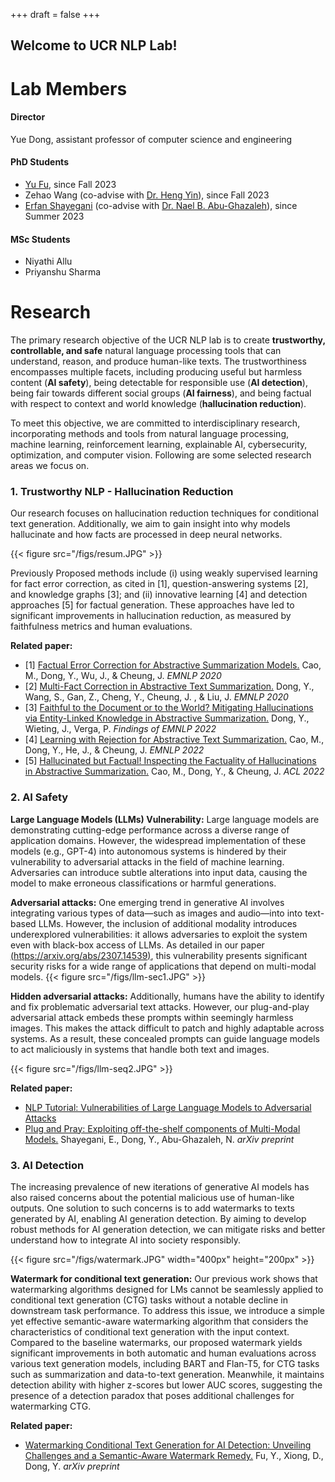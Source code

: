 +++
draft = false
+++

## Welcome to UCR NLP Lab! 


# Lab Members 

#### Director 
Yue Dong, assistant professor of computer science and engineering 

#### PhD Students 
- [Yu Fu](https://fyyfu.github.io/), since Fall 2023
- Zehao Wang (co-advise with [Dr. Heng Yin](https://www.cs.ucr.edu/~heng/)), since Fall 2023
- [Erfan Shayegani](https://erfanshayegani.github.io/) (co-advise with [Dr. Nael B. Abu-Ghazaleh](https://www.cs.ucr.edu/~nael/)), since Summer 2023


#### MSc Students 
- Niyathi Allu 
- Priyanshu Sharma




# Research 

The primary research objective of the UCR NLP lab is to create **trustworthy, controllable, and safe** natural language processing tools that can understand, reason, and produce human-like texts. The trustworthiness encompasses multiple facets, including producing useful but harmless content (**AI safety**), being detectable for responsible use (**AI detection**), being fair towards different social groups (**AI fairness**), and being factual with respect to context and world knowledge (**hallucination reduction**). 

To meet this objective, we are committed to interdisciplinary research, incorporating methods and tools from natural language processing, machine learning, reinforcement learning, explainable AI, cybersecurity, optimization, and computer vision. Following are some selected research areas we focus on.



### 1. Trustworthy NLP - Hallucination Reduction 
Our research focuses on hallucination reduction techniques for conditional text generation. Additionally, we aim to gain insight into why models hallucinate and how facts are processed in deep neural networks. 

{{< figure src="/figs/resum.JPG" >}}

Previously Proposed methods include (i) using weakly supervised learning for fact error correction, as cited in [1], question-answering systems [2], and knowledge graphs [3]; and (ii) innovative learning [4] and detection approaches [5] for factual generation. These approaches have led to significant improvements in hallucination reduction, as measured by faithfulness metrics and human evaluations.


**Related paper:**
- [1] [Factual Error Correction for Abstractive Summarization Models.](https://aclanthology.org/2020.emnlp-main.506/)  Cao, M., Dong, Y., Wu, J., & Cheung, J.   *EMNLP 2020*
- [2] [Multi-Fact Correction in Abstractive Text Summarization.](https://aclanthology.org/2020.emnlp-main.749/) Dong, Y., Wang, S., Gan, Z., Cheng, Y., Cheung, J. , & Liu, J.  *EMNLP 2020*
- [3] [Faithful to the Document or to the World? Mitigating Hallucinations via Entity-Linked Knowledge in Abstractive Summarization.](https://aclanthology.org/2022.findings-emnlp.76/) Dong, Y.,  Wieting, J., Verga, P. *Findings of EMNLP 2022*
- [4] [Learning with Rejection for Abstractive Text Summarization.](https://aclanthology.org/2022.emnlp-main.663/) Cao, M., Dong, Y., He, J., & Cheung, J.  *EMNLP 2022*
- [5] [Hallucinated but Factual! Inspecting the Factuality of Hallucinations in Abstractive Summarization.](https://aclanthology.org/2022.acl-long.236/) Cao, M., Dong, Y., & Cheung, J.  *ACL 2022*



### 2. AI Safety

**Large Language Models (LLMs) Vulnerability:** Large language models are demonstrating cutting-edge performance across a diverse range of application domains. However, the widespread implementation of these models (e.g., GPT-4) into autonomous systems is hindered by their vulnerability to adversarial attacks in the field of machine learning. Adversaries can introduce subtle alterations into input data, causing the model to make erroneous classifications or harmful generations. 

**Adversarial attacks:** One emerging trend in generative AI involves integrating various types of data—such as images and audio—into into text-based LLMs. However, the inclusion of additional modality introduces underexplored vulnerabilities: it allows adversaries to exploit the system even with black-box access of LLMs. As detailed in our paper [(https://arxiv.org/abs/2307.14539)](https://arxiv.org/abs/2307.14539), this vulnerability presents significant security risks for a wide range of applications that depend on multi-modal models. 
{{< figure src="/figs/llm-sec1.JPG" >}}

**Hidden adversarial attacks:** Additionally, humans have the ability to identify and fix problematic adversarial text attacks. However, our plug-and-play adversarial attack embeds these prompts within seemingly harmless images. This makes the attack difficult to patch and highly adaptable across systems. As a result, these concealed prompts can guide language models to act maliciously in systems that handle both text and images. 

{{< figure src="/figs/llm-seq2.JPG" >}}

**Related paper:**
- [NLP Tutorial: Vulnerabilities of Large Language Models to Adversarial Attacks](https://llm-vulnerability.github.io/)
- [Plug and Pray: Exploiting off-the-shelf components of Multi-Modal Models.](https://arxiv.org/abs/2307.14539) Shayegani, E., Dong, Y., Abu-Ghazaleh, N. *arXiv preprint*



###  3. AI Detection 
The increasing prevalence of new iterations of generative AI models has also raised concerns about the potential malicious use of human-like outputs. One solution to such concerns is to add watermarks to texts generated by AI, enabling AI generation detection. By aiming to develop robust methods for AI generation detection, we can mitigate risks and better understand how to integrate AI into society responsibly.

{{< figure src="/figs/watermark.JPG" width="400px" height="200px"  >}}

**Watermark for conditional text generation:** Our previous work shows that watermarking algorithms designed for LMs cannot be seamlessly applied to conditional text generation (CTG) tasks without a notable decline in downstream task performance. To address this issue, we introduce a simple yet effective semantic-aware watermarking algorithm that considers the characteristics of conditional text generation with the input context. Compared to the baseline watermarks, our proposed watermark yields significant improvements in both automatic and human evaluations across various text generation models, including BART and Flan-T5, for CTG tasks such as summarization and data-to-text generation. Meanwhile, it maintains detection ability with higher z-scores but lower AUC scores, suggesting the presence of a detection paradox that poses additional challenges for watermarking CTG. 


**Related paper:**
- [Watermarking Conditional Text Generation for AI Detection: Unveiling Challenges and a Semantic-Aware Watermark Remedy.](https://arxiv.org/abs/2307.13808) 
 Fu, Y., Xiong, D., Dong, Y. *arXiv preprint*


